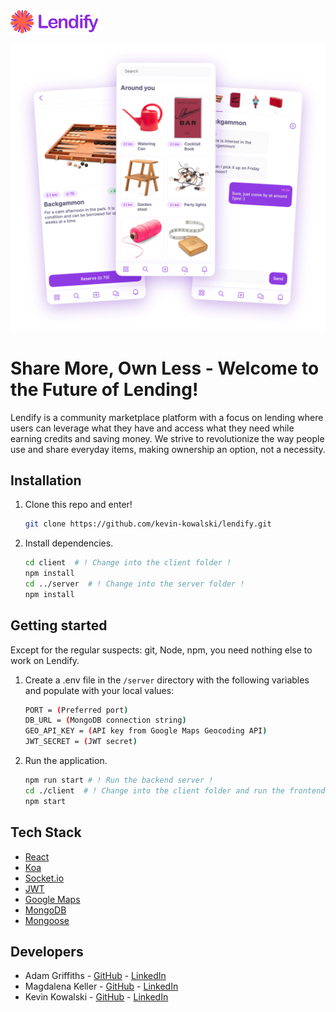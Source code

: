 <img src="images/logo_readme_hor.png" width="140" />

<p align="center">
  <img src="images/screens_readme_large.png" width="960" />
</p>

# Share More, Own Less - Welcome to the Future of Lending!

Lendify is a community marketplace platform with a focus on lending where users can leverage what they have and access what they need while earning credits and saving money. We strive to revolutionize the way people use and share everyday items, making ownership an option, not a necessity.

## Installation

1. Clone this repo and enter!

   ```bash
   git clone https://github.com/kevin-kowalski/lendify.git
   ```

2. Install dependencies.

   ```bash
   cd client  # ! Change into the client folder !
   npm install
   cd ../server  # ! Change into the server folder !
   npm install
   ```

## Getting started

Except for the regular suspects: git, Node, npm, you need nothing else to work on Lendify.

1. Create a .env file in the `/server` directory with the following variables and populate with your local values:
    ```bash
    PORT = (Preferred port)
    DB_URL = (MongoDB connection string)
    GEO_API_KEY = (API key from Google Maps Geocoding API)
    JWT_SECRET = (JWT secret)
    ```

2. Run the application.

   ```bash
   npm run start # ! Run the backend server !
   cd ./client  # ! Change into the client folder and run the frontend server !
   npm start
   ```

## Tech Stack

* [React](https://reactnative.dev/)
* [Koa](https://koajs.com/)
* [Socket.io](https://socket.io/)
* [JWT](https://jwt.io/)
* [Google Maps](https://github.com/googlemaps/google-maps-services-js)
* [MongoDB](https://www.mongodb.com/)
* [Mongoose](https://mongoosejs.com/)

## Developers

* Adam Griffiths - [GitHub](https://github.com/sumdgy-g) - [LinkedIn](https://www.linkedin.com/in//)
* Magdalena Keller - [GitHub](https://github.com/makekema) - [LinkedIn](https://www.linkedin.com/in//)
* Kevin Kowalski - [GitHub](https://github.com/kevin-kowalski) - [LinkedIn](https://www.linkedin.com/in//)

